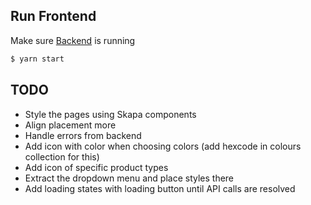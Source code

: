 ## Run Frontend
Make sure [Backend](https://github.com/JakobWestergardenIkea/interviewtask-be) is running
```bash
$ yarn start
```

## TODO
- Style the pages using Skapa components
- Align placement more
- Handle errors from backend
- Add icon with color when choosing colors (add hexcode in colours collection for this)
- Add icon of specific product types
- Extract the dropdown menu and place styles there
- Add loading states with loading button until API calls are resolved